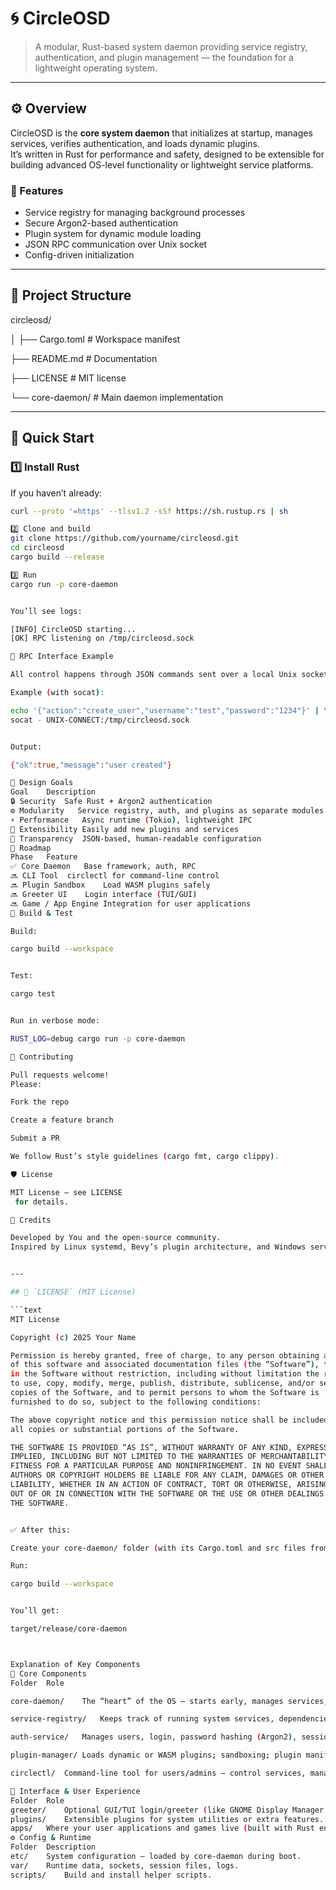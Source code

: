 # 🌀 CircleOSD

> A modular, Rust-based system daemon providing service registry, authentication, and plugin management — the foundation for a lightweight operating system.

---

## ⚙️ Overview

CircleOSD is the **core system daemon** that initializes at startup, manages services, verifies authentication, and loads dynamic plugins.  
It’s written in Rust for performance and safety, designed to be extensible for building advanced OS-level functionality or lightweight service platforms.

### 🧩 Features
- Service registry for managing background processes
- Secure Argon2-based authentication
- Plugin system for dynamic module loading
- JSON RPC communication over Unix socket
- Config-driven initialization

---

## 📂 Project Structure

circleosd/

│
├── Cargo.toml # Workspace manifest

├── README.md # Documentation

├── LICENSE # MIT license

└── core-daemon/ # Main daemon implementation


---

## 🚀 Quick Start

### 1️⃣ Install Rust
If you haven’t already:
```bash
curl --proto '=https' --tlsv1.2 -sSf https://sh.rustup.rs | sh

2️⃣ Clone and build
git clone https://github.com/yourname/circleosd.git
cd circleosd
cargo build --release

3️⃣ Run
cargo run -p core-daemon


You’ll see logs:

[INFO] CircleOSD starting...
[OK] RPC listening on /tmp/circleosd.sock

💬 RPC Interface Example

All control happens through JSON commands sent over a local Unix socket.

Example (with socat):

echo '{"action":"create_user","username":"test","password":"1234"}' | \
socat - UNIX-CONNECT:/tmp/circleosd.sock


Output:

{"ok":true,"message":"user created"}

🧠 Design Goals
Goal	Description
🔒 Security	Safe Rust + Argon2 authentication
⚙️ Modularity	Service registry, auth, and plugins as separate modules
⚡ Performance	Async runtime (Tokio), lightweight IPC
🧩 Extensibility	Easily add new plugins and services
🧰 Transparency	JSON-based, human-readable configuration
📅 Roadmap
Phase	Feature
✅ Core Daemon	Base framework, auth, RPC
🔜 CLI Tool	circlectl for command-line control
🔜 Plugin Sandbox	Load WASM plugins safely
🔜 Greeter UI	Login interface (TUI/GUI)
🔜 Game / App Engine	Integration for user applications
🧰 Build & Test

Build:

cargo build --workspace


Test:

cargo test


Run in verbose mode:

RUST_LOG=debug cargo run -p core-daemon

🧩 Contributing

Pull requests welcome!
Please:

Fork the repo

Create a feature branch

Submit a PR

We follow Rust’s style guidelines (cargo fmt, cargo clippy).

🛡️ License

MIT License — see LICENSE
 for details.

🌟 Credits

Developed by You and the open-source community.
Inspired by Linux systemd, Bevy’s plugin architecture, and Windows service control — reimagined for Rust.


---

## 🪪 `LICENSE` (MIT License)

```text
MIT License

Copyright (c) 2025 Your Name

Permission is hereby granted, free of charge, to any person obtaining a copy
of this software and associated documentation files (the “Software”), to deal
in the Software without restriction, including without limitation the rights
to use, copy, modify, merge, publish, distribute, sublicense, and/or sell
copies of the Software, and to permit persons to whom the Software is
furnished to do so, subject to the following conditions:

The above copyright notice and this permission notice shall be included in
all copies or substantial portions of the Software.

THE SOFTWARE IS PROVIDED “AS IS”, WITHOUT WARRANTY OF ANY KIND, EXPRESS OR
IMPLIED, INCLUDING BUT NOT LIMITED TO THE WARRANTIES OF MERCHANTABILITY,
FITNESS FOR A PARTICULAR PURPOSE AND NONINFRINGEMENT. IN NO EVENT SHALL THE
AUTHORS OR COPYRIGHT HOLDERS BE LIABLE FOR ANY CLAIM, DAMAGES OR OTHER
LIABILITY, WHETHER IN AN ACTION OF CONTRACT, TORT OR OTHERWISE, ARISING FROM,
OUT OF OR IN CONNECTION WITH THE SOFTWARE OR THE USE OR OTHER DEALINGS IN
THE SOFTWARE.


✅ After this:

Create your core-daemon/ folder (with its Cargo.toml and src files from the previous step).

Run:

cargo build --workspace


You’ll get:

target/release/core-daemon



Explanation of Key Components
🔧 Core Components
Folder	Role

core-daemon/	The “heart” of the OS — starts early, manages services, handles auth, loads plugins, provides IPC.

service-registry/	Keeps track of running system services, dependencies, and restarts crashed ones.

auth-service/	Manages users, login, password hashing (Argon2), sessions/tokens.

plugin-manager/	Loads dynamic or WASM plugins; sandboxing; plugin manifest validation.

circlectl/	Command-line tool for users/admins — control services, manage plugins/users.

🎨 Interface & User Experience
Folder	Role
greeter/	Optional GUI/TUI login/greeter (like GNOME Display Manager or LightDM).
plugins/	Extensible plugins for system utilities or extra features.
apps/	Where your user applications and games live (built with Rust engines like Bevy).
⚙️ Config & Runtime
Folder	Description
etc/	System configuration — loaded by core-daemon during boot.
var/	Runtime data, sockets, session files, logs.
scripts/	Build and install helper scripts.
